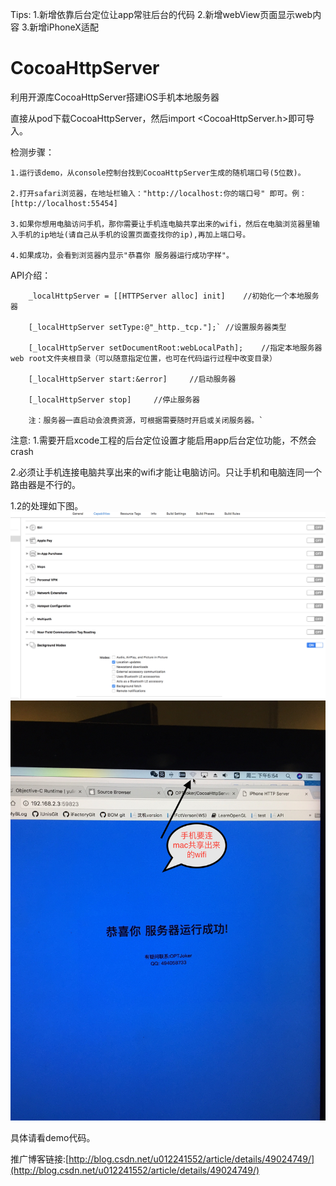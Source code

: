 
Tips:
1.新增依靠后台定位让app常驻后台的代码
2.新增webView页面显示web内容
3.新增iPhoneX适配


# CocoaHttpServer
利用开源库CocoaHttpServer搭建iOS手机本地服务器

直接从pod下载CocoaHttpServer，然后import <CocoaHttpServer.h>即可导入。

检测步骤：	
	
	1.运行该demo，从console控制台找到CocoaHttpServer生成的随机端口号(5位数)。
	
	2.打开safari浏览器，在地址栏输入："http://localhost:你的端口号" 即可。例：[http://localhost:55454]
	
	3.如果你想用电脑访问手机，那你需要让手机连电脑共享出来的wifi，然后在电脑浏览器里输入手机的ip地址(请自己从手机的设置页面查找你的ip),再加上端口号。
	
	4.如果成功，会看到浏览器内显示"恭喜你 服务器运行成功字样"。

API介绍：
```objc
	_localHttpServer = [[HTTPServer alloc] init]	//初始化一个本地服务器
	
	[_localHttpServer setType:@"_http._tcp."];`	//设置服务器类型
	
	[_localHttpServer setDocumentRoot:webLocalPath];	//指定本地服务器web root文件夹根目录（可以随意指定位置，也可在代码运行过程中改变目录）
	
	[_localHttpServer start:&error]		//启动服务器
	
	[_localHttpServer stop]		//停止服务器

	注：服务器一直启动会浪费资源，可根据需要随时开启或关闭服务器。`
```

注意:
1.需要开启xcode工程的后台定位设置才能启用app后台定位功能，不然会crash

2.必须让手机连接电脑共享出来的wifi才能让电脑访问。只让手机和电脑连同一个路由器是不行的。

1.2的处理如下图。
![注意1](./location.jpg)
![注意2](net.jpg)

具体请看demo代码。<br>

推广博客链接:[http://blog.csdn.net/u012241552/article/details/49024749/](http://blog.csdn.net/u012241552/article/details/49024749/)
